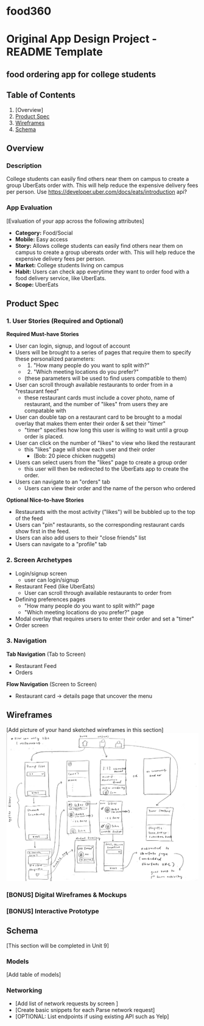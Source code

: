 # food360

Original App Design Project - README Template
===

## food ordering app for college students

## Table of Contents
1. [Overview]
1. [Product Spec](#Product-Spec)
1. [Wireframes](#Wireframes)
2. [Schema](#Schema)

## Overview
### Description
College students can easily find others near them on campus to create a group UberEats order with. This will help reduce the expensive delivery fees per person. Use https://developer.uber.com/docs/eats/introduction api?

### App Evaluation
[Evaluation of your app across the following attributes]
- **Category:** Food/Social
- **Mobile:** Easy access
- **Story:** Allows college students can easily find others near them on campus to create a group ubereats order with. This will help reduce the expensive delivery fees per person.
- **Market:** College students living on campus
- **Habit:** Users can check app everytime they want to order food with a food delivery service, like UberEats.
- **Scope:** UberEats

## Product Spec

### 1. User Stories (Required and Optional)

**Required Must-have Stories**

* User can login, signup, and logout of account
* Users will be brought to a series of pages that require them to specify these personalized parameters:
    * 1) "How many people do you want to split with?"
    * 2) "Which meeting locations do you prefer?"
    * (these parameters will be used to find users compatible to them)
* User can scroll through available restaurants to order from in a "restaurant feed"
    * these restaurant cards must include a cover photo, name of restaurant, and the number of "likes" from users they are compatable with
* User can double tap on a restaurant card to be brought to a modal overlay that makes them enter their order & set their "timer"
    * "timer" specifies how long this user is willing to wait until a group order is placed.
* User can click on the number of "likes" to view who liked the restaurant
    * this "likes" page will show each user and their order
        * (Bob: 20 piece chicken nuggets)
* Users can select users from the "likes" page to create a group order
    * this user will then be redirected to the UberEats app to create the order.
* Users can navigate to an "orders" tab
    * Users can view their order and the name of the person who ordered


**Optional Nice-to-have Stories**
* Restaurants with the most activity ("likes") will be bubbled up to the top of the feed
* Users can "pin" restaurants, so the corresponding restaurant cards show first in the feed.
* Users can also add users to their "close friends" list
* Users can navigate to a "profile" tab

### 2. Screen Archetypes

* Login/signup screen
   * user can login/signup
* Restaurant Feed (like UberEats)
   * User can scroll through available restaurants to order from
* Defining preferences pages
    * "How many people do you want to split with?" page
    * "Which meeting locations do you prefer?" page
* Modal overlay that requires ursers to enter their order and set a "timer"
* Order screen

### 3. Navigation

**Tab Navigation** (Tab to Screen)

* Restaurant Feed
* Orders

**Flow Navigation** (Screen to Screen)

* Restaurant card -> details page that uncover the menu


## Wireframes
[Add picture of your hand sketched wireframes in this section]
<img src="wireframe.jpg" width=800>

### [BONUS] Digital Wireframes & Mockups

### [BONUS] Interactive Prototype

## Schema 
[This section will be completed in Unit 9]
### Models
[Add table of models]
### Networking
- [Add list of network requests by screen ]
- [Create basic snippets for each Parse network request]
- [OPTIONAL: List endpoints if using existing API such as Yelp]
